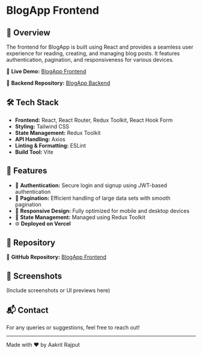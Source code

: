 # BlogApp Frontend

## 🌟 Overview
The frontend for BlogApp is built using React and provides a seamless user experience for reading, creating, and managing blog posts. It features authentication, pagination, and responsiveness for various devices.

🔗 **Live Demo:** [BlogApp Frontend](https://blog-app-frontend-sooty.vercel.app)

🔗 **Backend Repository:** [BlogApp Backend](https://github.com/aakritrajput/BlogAppBackend)

## 🛠️ Tech Stack
- **Frontend:** React, React Router, Redux Toolkit, React Hook Form
- **Styling:** Tailwind CSS
- **State Management:** Redux Toolkit
- **API Handling:** Axios
- **Linting & Formatting:** ESLint
- **Build Tool:** Vite

## 🚀 Features
- 🔐 **Authentication:** Secure login and signup using JWT-based authentication
- 📄 **Pagination:** Efficient handling of large data sets with smooth pagination
- 🎨 **Responsive Design:** Fully optimized for mobile and desktop devices
- 🔄 **State Management:** Managed using Redux Toolkit
- 🌐 **Deployed on Vercel**

## 📂 Repository
🔗 **GitHub Repository:** [BlogApp Frontend](https://github.com/aakritrajput/BlogAppFrontend)

## 📸 Screenshots
(Include screenshots or UI previews here)

## 📬 Contact
For any queries or suggestions, feel free to reach out!

---
Made with ❤️ by Aakrit Rajput

